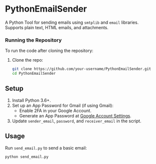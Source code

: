# PythonEmailSender

A Python Tool for sending emails using `smtplib` and `email` libraries. Supports plain text, HTML emails, and attachments.


### Running the Repository
To run the code after cloning the repository:
1. Clone the repo:
   ```bash
   git clone https://github.com/your-username/PythonEmailSender.git
   cd PythonEmailSender

## Setup
1. Install Python 3.6+.
2. Set up an App Password for Gmail (if using Gmail):
   - Enable 2FA in your Google Account.
   - Generate an App Password at [Google Account Settings](https://myaccount.google.com/security).
3. Update `sender_email`, `password`, and `receiver_email` in the script.


## Usage
Run `send_email.py` to send a basic email:
```bash
python send_email.py
